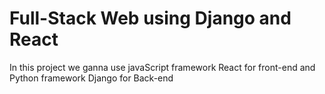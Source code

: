 # Full-Stack Web using Django and React
In this project we ganna use javaScript framework React for front-end and Python framework Django for Back-end

